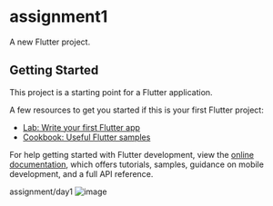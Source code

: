 # assignment1

A new Flutter project.

## Getting Started

This project is a starting point for a Flutter application.

A few resources to get you started if this is your first Flutter project:

- [Lab: Write your first Flutter app](https://docs.flutter.dev/get-started/codelab)
- [Cookbook: Useful Flutter samples](https://docs.flutter.dev/cookbook)

For help getting started with Flutter development, view the
[online documentation](https://docs.flutter.dev/), which offers tutorials,
samples, guidance on mobile development, and a full API reference.

assignment/day1
![image](https://github.com/9weeks-flutter-sfac/assignment-yeji/assets/71954155/eb412998-ca81-4d05-ab1d-d5998c0417a9)
